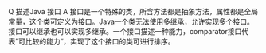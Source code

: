 Q 描述Java 接口
A 接口是一个特殊的类，所含方法都是抽象方法，属性都是全局常量，这个类可定义为接口。Java一个类无法使用多继承，允许实现多个接口。接口可以继承也可以实现多继承。一个接口描述一种能力，comparator接口代表”可比较的能力“，实现了这个接口的类可进行排序。
